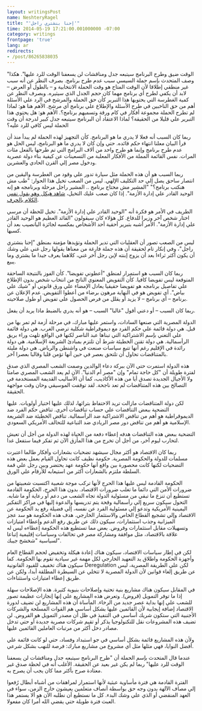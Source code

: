 ```yaml
---
layout: writingsPost
name: NeshteryRagel
title: "'إحنا بنشتري راجل'"
time: 2014-05-19 17:21:00.001000000 -07:00
category: writings
frontpage: 'true'
lang: ar
redirects:
- /post/86265838035
--- 
```


"الوقت ضيق وطرح البرنامج سيتبعه جدل ومناقشات لن يسعفنا الوقت للرد عليها". هكذا وصف المتحدث بإسم حملة السيسي سبب عدم طرح برنامج. بصرف النظر عن أنه سبب غير منطقي إطلاقا لأن الوقت المتاح هو وقت الحملة الانتخابية و – بالطول أو العرض – لابد أن يكفي لطرح أي برنامج مهما كان حجم الجدل الذي سيثيره. وبصرف النظر عن كمية الغطرسة التي يحتويها هذا التبرير كأن حق الحملة والمرشح في الرد علي الأسئلة أهم من حق الناخبين في طرح الأسئلة والإطلاع علي برنامج أي مرشح. الأهم هنا هو: لماذا لم تطرح الحملة مجموعة أفكار في كام ورقة وتسميهم برنامج؟. الأهم هو: هل يحتوي هذا التبرير علي قليلا من الحقيقة؟ لماذا الاعتقاد أن البرنامج سيتبعه جدل كبير لدرجة أن وقت الحملة ليس كافي للرد عليه؟  

ربما كان السبب أنه فعلا لا يدري ما هو البرنامج. كأن التجهيز لهذه الحملة لم يبدأ منذ أن قرأ البيان معلنا انتهاء حكم قائده. حتي وإن كان لا يدري ما هو البرنامج، ليس الحل هو عدم طرح برنامج وإنما هو طرح واحد من ألاف البرامج التي تم طرحها بالفعل مئات المرات. نفس القائمة المملة من الأفكار المعلبة من التسعينات عن كيفية بناء دولة عصرية ودخول مصر إلي القرن الحادي والعشرين.  

ربما السبب هو أن هذه الحملة مثل سيارة تدور علي وقود من الغطرسة واليقين من انتصار ساحق يصل إلي حد التكليف الإلهي. ليس من الصعب تخيل هذا الحوار: "طب مش هنكتب برنامج؟" "المشير مش محتاج برنامج .. المشير راجل مرحلة وبرنامجه هو إنه الوحيد القادر علي إدارة الأزمة". إذا كان صعب عليك التخيل، [شاهد هيكل وهو يقول نفس الكلام بالحرف](https://www.youtube.com/watch?v=93xpJFy4j08).  

الطريف في الأمر هو فكرة أنه "الوحيد القادر علي إدارة الأزمة". تخيل للحظة أن مرسي اختار شخص آخر وزيرا للدفاع. كل هؤلاء كان سيقولون "القائد العظيم هو الوحيد القادر علي إدارة الأزمة". الأمر أشبه بتبرير أحقية أحد الأشخاص بمكسبه لجائزة اليانصيب بعد أن كسبها.  

ليس من الصعب تصور أن العقليات التي تدير الحملة وتؤيدها مؤمنة بمنطق "إحنا بنشتري راجل"، وفي إنكار تام لحقيقة أن هذه جملة فارغة من معناها يقولها رجل غني علي وشك أن يكون أكثر ثراءا بعد أن يزوج إبنته لإبن رجل آخر غني، كلاهما يعرف جيدا ما يشتري وما يبيع.  

ربما كان السبب هو استمرار لمنطق "أعطوني تفويضا". كأن الفوز بالنتيجة الساحقة المتوقعة ليس تفويضا كافيا. كأن التفويض المعنوي الناتج من انتخاب شخص بدون الإطلاع علي تفاصيل برنامجه هو تفويضا حقيقيا يعادل الإمضاء علي ورق قانوني أو "شيك علي بياض". أي تفويض هو في النهاية مرهون برضاء من أعطوا التفويض. عدم الإعلان عن برنامج – أي برنامج – لا يزيد أو يقلل من فرص الحصول علي تفويض أو طول صلاحيته. 

ربما كان السبب – أو دعني أقول "غالبا" السبب – هو أنه يدري بالضبط ماذا يريد أن يفعل.  

الدولة المصرية التي صنعها السادات، واستمر عليها مبارك، في مرحلة أزمة لم تمر بها من قبل. هي دولة قائمة علي حكم الفرد مع ديموقراطية شكلية ترضي الغرب. هي دولة قائمة علي التغني بإسم الاشتراكية التي تبناها عبد الناصر لكنها في الواقع تلهث وراء بريق الرأسمالية. هي دولة تقنن الخطيئة شرط أن تلتزم بمبادئ الشريعة الإسلامية. هي دولة رائدة في الإقليم رغم أنها تتبع سياسات صنعت في واشنطن والرياض. هي دولة مليئة بالمتناقضات تحاول أن تلتحق بعصر في حين أنها تؤمن قلبا وقالبا بعصرا آخر.  

هذه الدولة استمرت حتي الآن ببركة دعاء الوالدين وصمت الشعب المصري الذي صدق لفترة طويلة أن "كل حاجة تمام" وإن "مصر أم الدنيا". الآن لم يعد الشعب المصري صامتا ولا الأجيال الجديدة تصدق أيا من هذه الأكاذيب، كما أن الأساليب القديمة المستخدمة في التصالح بين هذه المتناقضات لم تعد ناجحة. لقد توقفت الموسيقي وحان وقت مواجهة الحقيقة.  

لكن دولة المتناقضات مازالت تريد الاحتفاظ بتراثها، لذلك عليها اختيار أولويات. عليها التضحية ببعض التناقضات علي حساب تناقضات أخري. تناقض حكم الفرد ضد الديموقراطية هو أهم من تناقض الاشتراكية ضد الرأسمالية. تناقض الخطيئة ضد الشريعة الإسلامية هو أهم من تناقض دور مصر الريادي ضد التباعية للتحالف الأمريكي السعودي.

التضحية ببعض هذه التناقضات هدفه إعطاء دفعة من الحياة لهذه الدولة من أجل أن تعيش لتحارب ليوم آخر، من أجل أن تخرج من هذا المأزق الآن ثم تفكر فيما ستفعل غدا. 

ربما كان الاقتصاد هو أكثر مجال سيشهد تضحيات بشعارات وأفكار طالما اعتبرت مسلمات للدولة والحكومة المصرية. حكومة نظيف كانت تحاول القيام بعمل بعض هذه التضحيات لكنها كانت محصورة بين واقع أنها حكومة عهد يحتضر وبين رجل علي قمة السلطة ملتزم بالشعارات أكثر من استيعابه للأرقام علي الورق. 

الحكومة القادمة ليس عليها هذا الحرج لأنها تركب موجة شعبية اكتسبت شعبيتها من ضرورات الأمن التي دائما ما تغلب ضرورات الاقتصاد. بدون هذا الحرج، الحكومة القادمة تستطيع أن تنزع ما تبقي من مسئولية الدولة تجاه الشعب من دعم أو رعاية أو ما شابه. التحول سيكون سريع إلي رأسمالية وقحة يتم تدريسها والدعوة إليها في مراكز التفكير اليمينية الأمريكية وتدعو إلي مسئولية الفرد عن نفسه، إلي فضيلة رفع يد الحكومة عن الاقتصاد وإلي تشجيع القطاع الخاص والاستثمار الخارجي. هدف هذه الحكومة هو سد عجز الميزانية وجذب استثمارات، سيكون ذلك عن طريق رفع الدعم وإعطاء امتيازات وتسهيلات مقابل استثمارات وقروض. بعض مما تستطيع هذه الحكومة إعطاءه ليس له علاقة بالاقتصاد، مثل موافقة ومشاركة مصر في تحالفات وسياسات إقليمية إتباعا لسياسية "شخشخ جيبك".  

لكن في إطار سياسات الاقتصاد، سيكون هناك إعادة هيكلة وتخفيض لحجم القطاع العام وأجهزة الحكومة واطلاق يد التعهيد الخارجي لكل مهمة غير سيادية تقوم بها الحكومة. كما سيكون هناك تخفيف للقيود القانونية Deregulation لكن علي الطريقة المصرية، ليس عن طريق إلغاء قوانين لأن الدولة المصرية لا تتخلي عن السيطرة المطلقة أبدا، ولكن عن طريق إعطاء امتيازات واستثناءات.

في المقابل سيكون هناك مشاريع بنية تحتية وإصلاحات بنيوية كثيرة. هذه الإصلاحات سهلة إذا ما توفر التمويل (قروض). وتعرض هذه المشاريع علي إنها إنجازات عظيمة تصور للشعب علي إنها بداية عصر جديد من الرخاء. المأساة أن هذه المشاريع لن تضيف لدورة الاقتصاد إضافة إيجابية لأن القائمين عليها بشكل أساسي هم القوات المسلحة والشركات الأجنبية التي ستكون شريك أساسي في التنفيذ في ظل أن مصدر التمويل هو القروض. لن تضيف هذه المشروعات نقل للتكنولوجيا يذكر أو تقيم شركات مصرية جديدة أو حتي تدخل مصادر دخل أكثر من مرتبات العاملين القائمين عليها.  

ولأن هذه المشاريع قائمة بشكل أساسي في جو استبداد وفساد، حتي لو كانت قائمة علي أفضل النوايا، فهي مثلها مثل أي مشروع من مشاريع مبارك: فرصة للنهب بشكل شرعي.  

عندما قال المتحدث بإسم الحملة أن "طرح البرنامج سيتبعه جدل ومناقشات لن يسعفنا الوقت للرد عليها" ربما لم يكن غير بعيد عن الحقيقة. الأغلب أنه في لحظة صدق غير معتادة صرح بأكثر مما كان يجب أن يصرح به. 

الفترة القادمة هي فترة مأساوية عبثية لأنها استمرار لمراهقات من أشباه أبطال رُفعوا إلي مصاف الآلهة بدون وجه حق بواسطة أنصاف متعلمين يعيشون خارج الزمن، سواء في العهد المنقضي أو الذي علي وشك البدء. كل ما نستطيع أن نطلبه الآن هو ألا يستمر هذا العبث فترة طويلة حتي يقضي الله أمرا كان مفعولا.
